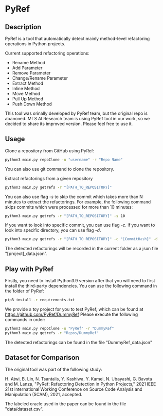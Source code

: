 # PyRef


## Description
PyRef is a tool that automatically detect mainly method-level refactoring operations in Python projects.

Current supported refactoring operations:
* Rename Method
* Add Parameter
* Remove Parameter
* Change/Rename Parameter
* Extract Method
* Inline Method
* Move Method
* Pull Up Method
* Push Down Method

This tool was orinally developed by PyRef team, but the original repo is abanoned. MTS AI Research team is using PyRef tool in our work, so we decided to share its improved version. Please feel free to use it.

## Usage

Clone a repository from GitHub using PyRef:

```sh
python3 main.py repoClone -u "username" -r "Repo Name"
```

You can also use git command to clone the repository.

Extract refactorings from a given repository

```sh
python3 main.py getrefs -r "[PATH_TO_REPOSITORY]"
```

You can also use flag *-s* to skip the commit which takes more than N minutes to extract the refactorings. For example, the following command skips commits which were processed for more than 10 minutes:

```sh
python3 main.py getrefs -r "[PATH_TO_REPOSITORY]" -s 10 
```

If you want to look into specific commit, you can use flag *-c*.
If you want to look into specific directory, you can use flag *-d*.

```sh
python3 main.py getrefs -r "[PATH_TO_REPOSITORY]" -c "[CommitHash]" -d "[Directory]"
```

The detected refactorings will be recorded in the current folder as a json file "[project]_data.json".

## Play with PyRef
Firstly, you need to install Python3.9 version after that you  will need to first install the third-party dependencies. You can use the following command in the folder of PyRef:

```sh
pip3 install -r requirements.txt
```

We provide a toy project for you to test PyRef, which can be found at https://github.com/PyRef/DummyRef
Please execute the following commands in order:

```sh
python3 main.py repoClone -u "PyRef" -r "DummyRef"
python3 main.py getrefs -r "Repos/DummyRef"
```

The detected refactorings can be found in the file "DummyRef_data.json"

## Dataset for Comparison

The original tool was part of the following study:

H. Atwi, B. Lin, N. Tsantalis, Y. Kashiwa, Y. Kamei, N. Ubayashi, G. Bavota and M. Lanza, "PyRef: Refactoring Detection in Python Projects," 2021 IEEE 21st International Working Conference on Source Code Analysis and Manipulation (SCAM), 2021, accepted.

The labeled oracle used in the paper can be found in the file "data/dataset.csv".
